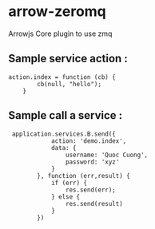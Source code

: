 # arrow-zeromq
Arrowjs Core plugin to use zmq


## Sample service action :

```
action.index = function (cb) {
        cb(null, "hello");
    }
```

## Sample call a service :
```
 application.services.B.send({
            action: 'demo.index',
            data: {
                username: 'Quoc Cuong',
                password: 'xyz'
            }
        }, function (err,result) {
            if (err) {
                res.send(err);
            } else {
                res.send(result)
            }
        })
```